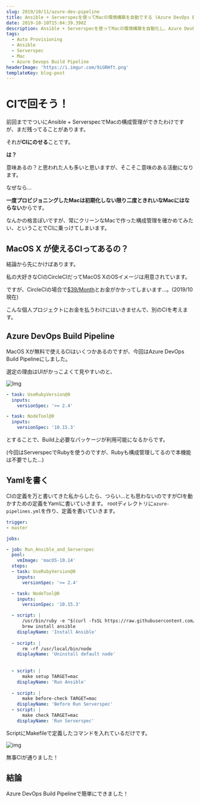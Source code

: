 ```yaml
---
slug: 2019/10/11/azure-dev-pipeline
title: Ansible + Serverspecを使ってMacの環境構築を自動でする (Azure DevOps Build Pipeline編)
date: 2019-10-10T15:04:39.398Z
description: Ansible + Serverspecを使ってMacの環境構築を自動化し、Azure DevOps Build PipelineでCIを回します。
tags:
  - Auto Provisioning
  - Ansible
  - Serverspec
  - Mac
  - Azure Devops Build Pipeline
headerImage: 'https://i.imgur.com/9iGRHft.png'
templateKey: blog-post
---
```

# CIで回そう！

前回まででついにAnsible + ServerspecでMacの構成管理ができたわけですが、まだ残ってることがあります。

それが**CIにのせる**ことです。

**は？**

意味あるの？と思われた人も多いと思いますが、そこそこ意味のある活動になります。

なぜなら…

**一度プロビジョニングしたMacは初期化しない限り二度ときれいなMacにはならない**からです。

なんかの格言ぽいですが、常にクリーンなMacで作った構成管理を確かめてみたい、ということでCIに乗っけてしまいます。

## MacOS X が使えるCIってあるの？

結論から先にかけばあります。

私の大好きなCIのCircleCIだってMacOS XのOSイメージは用意されています。

ですが、CircleCIの場合で[$39/Month](https://circleci.jp/pricing/#build-os-x)とお金がかかってしまいます…。(2019/10現在)

こんな個人プロジェクトにお金を払うわけにはいきませんで、別のCIを考えます。

## Azure DevOps Build Pipeline

MacOS Xが無料で使えるCIはいくつかあるのですが、今回はAzure DevOps Build Pipelineにしました。

選定の理由はUIがかっこよくて見やすいのと、

![Img](https://i.imgur.com/5ckVCUf.png)

```yaml
- task: UseRubyVersion@0
  inputs:
    versionSpec: '>= 2.4'

- task: NodeTool@0 
  inputs:
    versionSpec: '10.15.3'
```

とすることで、Build上必要なパッケージが利用可能になるからです。

(今回はServerspecでRubyを使うのですが、Rubyも構成管理してるので本機能は不要でした…)

## Yamlを書く

CIの定義を万と書いてきた私からしたら、つらい…とも思わないのですがCIを動かすための定義をYamlに書いていきます。
rootディレクトリに`azure-pipelines.yml`を作り、定義を書いていきます。

```yaml
trigger:
- master

jobs:

- job: Run_Ansible_and_Serverspec
  pool:
    vmImage: 'macOS-10.14'
  steps:
  - task: UseRubyVersion@0
    inputs:
      versionSpec: '>= 2.4'

  - task: NodeTool@0 
    inputs:
      versionSpec: '10.15.3'

  - script: |
      /usr/bin/ruby -e "$(curl -fsSL https://raw.githubusercontent.com/Homebrew/install/master/install)"
      brew install ansible
    displayName: 'Install Ansible'
    
  - script: |
      rm -rf /usr/local/bin/node
    displayName: 'Uninstall default node'
    
    
  - script: |
      make setup TARGET=mac
    displayName: 'Run Ansible'
    
  - script: |
      make before-check TARGET=mac
    displayName: 'Before Run Serverspec'
  - script: |
      make check TARGET=mac
    displayName: 'Run Serverspec'
```

ScriptにMakefileで定義したコマンドを入れているだけです。

![img](https://i.imgur.com/ZpMjdsY.png)

無事CIが通りました！

## 結論

Azure DevOps Build Pipelineで簡単にできました！
